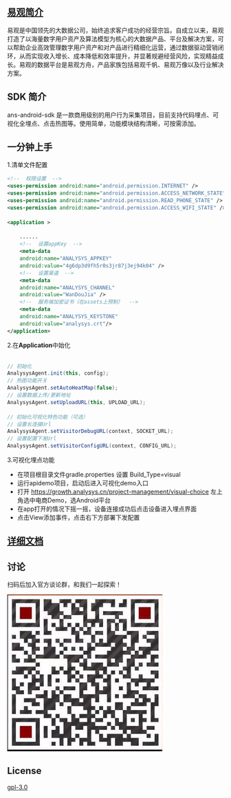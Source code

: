 
## [**易观简介**](https://www.analysys.cn)

易观是中国领先的大数据公司，始终追求客户成功的经营宗旨。自成立以来，易观打造了以海量数字用户资产及算法模型为核心的大数据产品、平台及解决方案，可以帮助企业高效管理数字用户资产和对产品进行精细化运营，通过数据驱动营销闭环，从而实现收入增长、成本降低和效率提升，并显著规避经营风险，实现精益成长。易观的数据平台是易观方舟，产品家族包括易观千帆、易观万像以及行业解决方案。


## SDK 简介

ans-android-sdk 是一款商用级别的用户行为采集项目，目前支持代码埋点、可视化全埋点、点击热图等。使用简单，功能模块结构清晰，可按需添加。

## 一分钟上手

1.清单文件配置

``` xml
<!--  权限设置  -->
<uses-permission android:name="android.permission.INTERNET" />
<uses-permission android:name="android.permission.ACCESS_NETWORK_STATE" />
<uses-permission android:name="android.permission.READ_PHONE_STATE" />
<uses-permission android:name="android.permission.ACCESS_WIFI_STATE" />

<application >

    ......
    <!--  设置appKey  -->
    <meta-data
    android:name="ANALYSYS_APPKEY"
    android:value="4g6dp3d9fh5r0s3jr87j3ej94k04" />
    <!--  设置渠道  -->
    <meta-data
    android:name="ANALYSYS_CHANNEL"
    android:value="WanDouJia" />
    <!--  服务端加密证书（在assets上预制）  -->
    <meta-data
    android:name="ANALYSYS_KEYSTONE"
    android:value="analysys.crt"/>
</application>
```

2.在**Application**中始化
    
``` java

// 初始化
AnalysysAgent.init(this, config);
// 热图功能开关
AnalysysAgent.setAutoHeatMap(false);
// 设置数据上传/更新地址
AnalysysAgent.setUploadURL(this, UPLOAD_URL);

// 初始化可视化特色功能（可选）
// 设置长连接Url
AnalysysAgent.setVisitorDebugURL(context, SOCKET_URL);
// 设置配置下发Url
AnalysysAgent.setVisitorConfigURL(context, CONFIG_URL);

```

3.可视化埋点功能

- 在项目根目录文件gradle.properties 设置 Build_Type=visual
- 运行apidemo项目，启动后进入可视化demo入口
- 打开 https://growth.analysys.cn/project-management/visual-choice 左上角选中电商Demo，选Android平台
- 在app打开的情况下摇一摇，设备连接成功后点击设备进入埋点界面
- 点击View添加事件，点击右下方部署下发配置



## [详细文档](https://docs.analysys.cn/ark/integration/sdk/android)


## 讨论

扫码后加入官方谈论群，和我们一起探索！

![](./img/ans.png)


## License

[gpl-3.0](https://www.gnu.org/licenses/gpl-3.0.txt)
